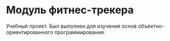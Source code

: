 # Модуль фитнес-трекера

Учебный проект. Был выполнен для изучения основ объектно-ориентированного программирования. 
